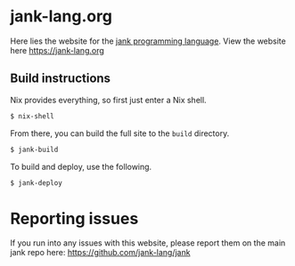 # jank-lang.org
Here lies the website for the [jank programming language](https://github.com/jank-lang/jank). View the website here https://jank-lang.org

## Build instructions
Nix provides everything, so first just enter a Nix shell.

```bash
$ nix-shell
```

From there, you can build the full site to the `build` directory.

```bash
$ jank-build
```

To build and deploy, use the following.

```bash
$ jank-deploy
```

# Reporting issues
If you run into any issues with this website, please report them on the main
jank repo here: https://github.com/jank-lang/jank
